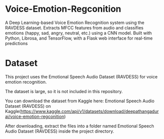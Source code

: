 # Voice-Emotion-Regconition
A Deep Learning-based Voice Emotion Recognition system using the RAVDESS dataset. Extracts MFCC features from audio and classifies emotions (happy, sad, angry, neutral, etc.) using a CNN model. Built with Python, Librosa, and TensorFlow, with a Flask web interface for real-time predictions


# Dataset

This project uses the Emotional Speech Audio Dataset (RAVDESS) for voice emotion recognition.

The dataset is large, so it is not included in this repository.

You can download the dataset from Kaggle here:
Emotional Speech Audio Dataset (RAVDESS) on Kaggle(https://www.kaggle.com/api/v1/datasets/download/deepathangadurai/voice-emotion-regconition)

After downloading, extract the files into a folder named
Emotional Speech Audio Dataset (RAVDESS) inside the project directory.
